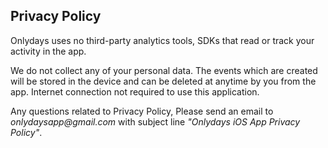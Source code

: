 ## Privacy Policy

Onlydays uses no third-party analytics tools, SDKs that read or track your activity in the app. 

We do not collect any of your personal data. The events which are created will be stored in the device and can be deleted at anytime by you from the app. Internet connection not required to use this application.

Any questions related to Privacy Policy, Please send an email to _onlydaysapp@gmail.com_ with subject line _"Onlydays iOS App Privacy Policy"_.
